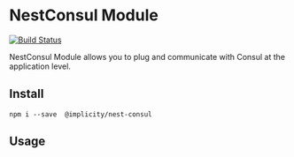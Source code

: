 # NestConsul Module

[![Build Status](https://travis-ci.org/implicity-healthcare/nest-consul.svg?branch=master)](https://travis-ci.org/implicity-healthcare/nest-consul)

NestConsul Module allows you to plug and communicate with Consul at the application level.

## Install

```
npm i --save  @implicity/nest-consul
```

## Usage

